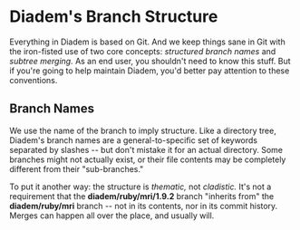Diadem's Branch Structure
=========================
Everything in Diadem is based on Git. And we keep things sane in Git with the iron-fisted use of two core concepts: _structured branch names_ and _subtree merging._ As an end user, you shouldn't need to know this stuff.  But if you're going to help maintain Diadem, you'd better pay attention to these conventions.

Branch Names
------------
We use the name of the branch to imply structure. Like a directory tree, Diadem's branch names are a general-to-specific set of keywords separated by slashes -- but don't mistake it for an actual directory. Some branches might not actually exist, or their file contents may be completely different from their "sub-branches."

To put it another way: the structure is _thematic,_ not _cladistic._  It's not a requirement that the **diadem/ruby/mri/1.9.2** branch "inherits from" the **diadem/ruby/mri** branch -- not in its contents, nor in its commit history. Merges can happen all over the place, and usually will.

